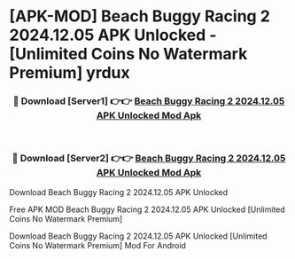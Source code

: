# [APK-MOD] Beach Buggy Racing 2 2024.12.05 APK Unlocked - [Unlimited Coins No Watermark Premium] yrdux



<div align="center">
<h3>🔴 Download [Server1] 👉👉 <a href="https://momento.my/?title=Beach_Buggy_Racing_2_2024.12.05_APK_Unlocked">Beach Buggy Racing 2 2024.12.05 APK Unlocked Mod Apk</a></h3><br>

<h3>🔴 Download [Server2] 👉👉 <a href="https://momento.my/?title=Beach_Buggy_Racing_2_2024.12.05_APK_Unlocked">Beach Buggy Racing 2 2024.12.05 APK Unlocked Mod Apk</a></h3>
</div>



Download Beach Buggy Racing 2 2024.12.05 APK Unlocked 

Free APK MOD Beach Buggy Racing 2 2024.12.05 APK Unlocked [Unlimited Coins No Watermark Premium]

Download Beach Buggy Racing 2 2024.12.05 APK Unlocked [Unlimited Coins No Watermark Premium] Mod For Android
